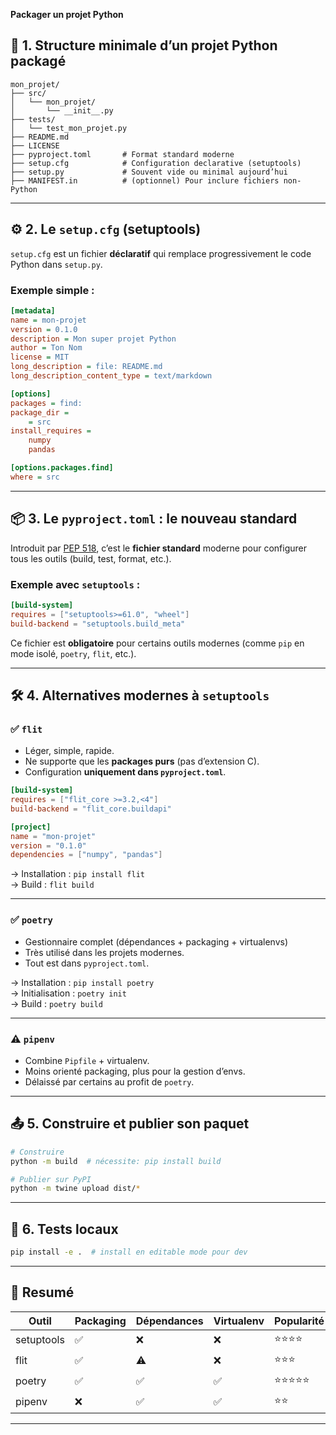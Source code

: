 **Packager un projet Python** 

## 🧱 1. Structure minimale d’un projet Python packagé

```
mon_projet/
├── src/
│   └── mon_projet/
│       └── __init__.py
├── tests/
│   └── test_mon_projet.py
├── README.md
├── LICENSE
├── pyproject.toml       # Format standard moderne
├── setup.cfg            # Configuration declarative (setuptools)
├── setup.py             # Souvent vide ou minimal aujourd’hui
├── MANIFEST.in          # (optionnel) Pour inclure fichiers non-Python
```

---

## ⚙️ 2. Le `setup.cfg` (setuptools)

`setup.cfg` est un fichier **déclaratif** 
qui remplace progressivement le code Python dans `setup.py`.

### Exemple simple :

```ini
[metadata]
name = mon-projet
version = 0.1.0
description = Mon super projet Python
author = Ton Nom
license = MIT
long_description = file: README.md
long_description_content_type = text/markdown

[options]
packages = find:
package_dir =
    = src
install_requires =
    numpy
    pandas

[options.packages.find]
where = src
```

---

## 📦 3. Le `pyproject.toml` : le nouveau standard

Introduit par [PEP 518](https://peps.python.org/pep-0518/), c’est le **fichier standard** moderne pour configurer tous les outils (build, test, format, etc.).

### Exemple avec `setuptools` :

```toml
[build-system]
requires = ["setuptools>=61.0", "wheel"]
build-backend = "setuptools.build_meta"
```

Ce fichier est **obligatoire** pour certains outils modernes (comme `pip` en mode isolé, `poetry`, `flit`, etc.).

---

## 🛠 4. Alternatives modernes à `setuptools`

### ✅ `flit`
- Léger, simple, rapide.
- Ne supporte que les **packages purs** (pas d’extension C).
- Configuration **uniquement dans `pyproject.toml`**.

```toml
[build-system]
requires = ["flit_core >=3.2,<4"]
build-backend = "flit_core.buildapi"

[project]
name = "mon-projet"
version = "0.1.0"
dependencies = ["numpy", "pandas"]
```

→ Installation : `pip install flit`  
→ Build : `flit build`

---

### ✅ `poetry`
- Gestionnaire complet (dépendances + packaging + virtualenvs)
- Très utilisé dans les projets modernes.
- Tout est dans `pyproject.toml`.

→ Installation : `pip install poetry`  
→ Initialisation : `poetry init`  
→ Build : `poetry build`

---

### ⚠️ `pipenv`
- Combine `Pipfile` + virtualenv.
- Moins orienté packaging, plus pour la gestion d’envs.
- Délaissé par certains au profit de `poetry`.

---

## 📤 5. Construire et publier son paquet

```bash
# Construire
python -m build  # nécessite: pip install build

# Publier sur PyPI
python -m twine upload dist/*
```

---

## 🧪 6. Tests locaux

```bash
pip install -e .  # install en editable mode pour dev
```

---

## 📌 Resumé

| Outil       | Packaging | Dépendances | Virtualenv | Popularité |
|-------------|-----------|-------------|------------|------------|
| setuptools  | ✅        | ❌          | ❌         | ⭐⭐⭐⭐      |
| flit        | ✅        | ⚠️          | ❌         | ⭐⭐⭐       |
| poetry      | ✅        | ✅          | ✅         | ⭐⭐⭐⭐⭐     |
| pipenv      | ❌        | ✅          | ✅         | ⭐⭐        |

---
